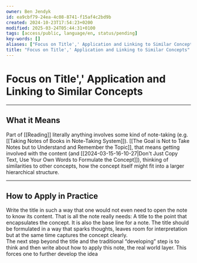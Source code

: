 ```yaml
---
owner: Ben Jendyk
id: ea9cbf79-24ea-4c08-8741-f15af4c2bd9b
created: 2024-10-23T17:54:23+0200
modified: 2025-03-24T05:44:31+0100
tags: [access/public, language/en, status/pending]
key-words: []
aliases: ["Focus on Title',' Application and Linking to Similar Concepts"]
title: "Focus on Title',' Application and Linking to Similar Concepts"
---
```


# Focus on Title',' Application and Linking to Similar Concepts

--- 

## What it Means

Part of [[Reading]] literally anything involves some kind of note-taking (e.g. [[Taking Notes of Books in Note-Taking System]]). [[The Goal is Not to Take Notes but to Understand and Remember the Topic]], that means getting involved with the content (and [[2024-03-15-16-10-27|Don't Just Copy Text, Use Your Own Words to Formulate the Concept]]), thinking of similarities to other concepts, how the concept itself might fit into a larger hierarchical structure.

--- 

## How to Apply in Practice

Write the title in such a way that one would not even need to open the note to know its content. That is all the note really needs: A title to the point that encapsulates the concept. It is also the base line for a note. The title should be formulated in a way that sparks thoughts, leaves room for interpretation but at the same time captures the concept clearly.  
The next step beyond the title and the traditional “developing” step is to think and then write about how to apply this note, the real world layer. This forces one to further develop the idea
